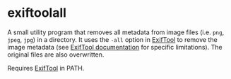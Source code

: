 # exiftoolall

A small utility program that removes all metadata from image files (i.e. `png`, `jpeg`, `jpg`) in a directory. It uses the `-all` option in [ExifTool](https://exiftool.org/) to remove the image metadata (see [ExifTool documentation](https://exiftool.org/#limitations) for specific limitations). The original files are also overwritten.

Requires [ExifTool](https://exiftool.org/) in PATH.
